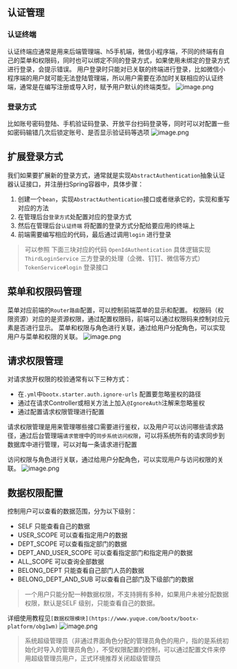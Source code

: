 ## 认证管理
### 认证终端
认证终端应通常是用来后端管理端、h5手机端，微信小程序端，不同的终端有自己的菜单和权限码，同时也可以绑定不同的登录方式，如果使用未绑定的登录方式进行登录，会提示错误。
用户登录时只能对已关联的终端进行登录，比如微信小程序端的用户就可能无法登陆管理端，所以用户需要在添加时关联相应的认证终端，通常是在编写注册或导入时，赋予用户默认的终端类型。
![image.png](https://cdn.nlark.com/yuque/0/2022/png/1098426/1659165626198-7dd7fcdf-b6f7-4aec-94fa-b32dd1866ac5.png#clientId=u7f7ddb08-5ca5-4&crop=0&crop=0&crop=1&crop=1&from=paste&height=927&id=u3f827332&margin=%5Bobject%20Object%5D&name=image.png&originHeight=1391&originWidth=2560&originalType=binary&ratio=1&rotation=0&showTitle=false&size=120674&status=done&style=none&taskId=ub0d5dbaa-a615-4ef5-a8f2-4c23e483b31&title=&width=1706.6666666666667)
### 登录方式
比如账号密码登陆、手机验证码登录、开放平台扫码登录等，同时可以对配置一些如密码输错几次后锁定账号、是否显示验证码等选项
![image.png](https://cdn.nlark.com/yuque/0/2022/png/1098426/1659165787530-af622484-e031-4b61-96f1-9878ddadeae5.png#clientId=u7f7ddb08-5ca5-4&crop=0&crop=0&crop=1&crop=1&from=paste&height=927&id=u06cccf45&margin=%5Bobject%20Object%5D&name=image.png&originHeight=1391&originWidth=2560&originalType=binary&ratio=1&rotation=0&showTitle=false&size=162945&status=done&style=none&taskId=ucfabe57d-80f1-4dc2-9ceb-ac97ed2545d&title=&width=1706.6666666666667)
## 扩展登录方式
我们如果要扩展新的登录方式，通常就是实现`AbstractAuthentication`抽象认证器认证接口，并注册扫Spring容器中，具体步骤：

1. 创建一个`bean`，实现`AbstractAuthentication`接口或者继承它的，实现和重写对应的方法
2. 在管理后台`登录方式`处配置对应的登录方式
3. 然后在管理后台`认证终端` 将配置的登录方式分配给要应用的终端上
4. 前端需要编写相应的代码，最后通过调用`login` 进行登录
> 可以参照 下面三块对应的代码
> `OpenIdAuthentication` 具体逻辑实现
> `ThirdLoginService` 三方登录的处理（企微、钉钉、微信等方式）
> `TokenService#login` 登录接口

## 菜单和权限码管理
菜单对应前端的`Router路由`配置，可以控制前端菜单的显示和配置。
权限码（权限资源）对应的是资源权限，通过配置权限码，前端可以通过权限码来控制对应元素是否进行显示。
菜单和权限与角色进行关联，通过给用户分配角色，可以实现用户与菜单和权限的关联。
![image.png](https://cdn.nlark.com/yuque/0/2022/png/1098426/1659167668415-7ff49c93-c6bd-4467-bd74-ca05a119cfbc.png#clientId=u7f7ddb08-5ca5-4&crop=0&crop=0&crop=1&crop=1&from=paste&height=927&id=ubedb7034&margin=%5Bobject%20Object%5D&name=image.png&originHeight=1391&originWidth=2560&originalType=binary&ratio=1&rotation=0&showTitle=false&size=190868&status=done&style=none&taskId=u142171dd-974c-49d6-8e12-9541600d81f&title=&width=1706.6666666666667)
## 请求权限管理
对请求放开权限的校验通常有以下三种方式：

- 在`.yml`中`bootx.starter.auth.ignore-urls` 配置要忽略鉴权的路径
- 通过在请求Controller或相关方法上加入`@IgnoreAuth`注解来忽略鉴权
- 通过配置请求权限管理进行配置

请求权限管理是用来管理哪些接口需要进行鉴权，以及用户可以访问哪些请求路径，通过后台管理端`请求管理`中的`同步系统访问权限`，可以将系统所有的请求同步到数据库中进行管理，可以对每一条请求进行配置

访问权限与角色进行关联，通过给用户分配角色，可以实现用户与访问权限的关联。
![image.png](https://cdn.nlark.com/yuque/0/2022/png/1098426/1659167986075-e8303e8c-3e38-41bf-a9d1-5276ee0e0895.png#clientId=u7f7ddb08-5ca5-4&crop=0&crop=0&crop=1&crop=1&from=paste&height=927&id=u94af3a25&margin=%5Bobject%20Object%5D&name=image.png&originHeight=1391&originWidth=2560&originalType=binary&ratio=1&rotation=0&showTitle=false&size=298260&status=done&style=none&taskId=u96b03b5f-c795-4a1b-81da-a6603973848&title=&width=1706.6666666666667)
## 数据权限配置
控制用户可以查看的数据范围，分为以下级别：

- SELF 只能查看自己的数据
- USER_SCOPE 可以查看指定用户的数据
- DEPT_SCOPE 可以查看指定部门的数据
- DEPT_AND_USER_SCOPE 可以查看指定部门和指定用户的数据
- ALL_SCOPE 可以查询全部数据
- BELONG_DEPT 只能查看自己部门人员的数据
- BELONG_DEPT_AND_SUB 可以查看自己部门及下级部门的数据
> 一个用户只能分配一种数据权限，不支持拥有多种，如果用户未被分配数据权限，默认是SELF 级别，只能查看自己的数据。

详细使用教程见`[数据权限模块](https://www.yuque.com/bootx/bootx-platform/obg1wm)`
![image.png](https://cdn.nlark.com/yuque/0/2022/png/1098426/1659168088212-8d84927f-2c70-495b-89f1-dec35cf2f943.png#clientId=u7f7ddb08-5ca5-4&crop=0&crop=0&crop=1&crop=1&from=paste&height=927&id=uda38dbf8&margin=%5Bobject%20Object%5D&name=image.png&originHeight=1391&originWidth=2560&originalType=binary&ratio=1&rotation=0&showTitle=false&size=177287&status=done&style=none&taskId=ua1a4ef4f-bcd8-4c66-960e-6718450579f&title=&width=1706.6666666666667)

> 系统超级管理员（非通过界面角色分配的管理员角色的用户，指的是系统初始化时导入的管理员角色），不受权限配置的控制，可以通过配置文件来停用超级管理员用户，正式环境推荐关闭超级管理员


